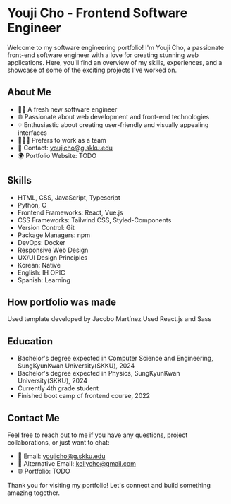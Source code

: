 # Youji Cho - Frontend Software Engineer

Welcome to my software engineering portfolio! I'm Youji Cho, a passionate front-end software engineer with a love for creating stunning web applications. Here, you'll find an overview of my skills, experiences, and a showcase of some of the exciting projects I've worked on.

## About Me

- 👨‍💻 A fresh new software engineer
- 🌐 Passionate about web development and front-end technologies
- 💡 Enthusiastic about creating user-friendly and visually appealing interfaces
- 🧑‍🤝‍🧑 Prefers to work as a team
- 📧 Contact: youjicho@g.skku.edu
- 🌍 Portfolio Website: TODO

## Skills

- HTML, CSS, JavaScript, Typescript
- Python, C
- Frontend Frameworks: React, Vue.js
- CSS Frameworks: Tailwind CSS, Styled-Components
- Version Control: Git
- Package Managers: npm
- DevOps: Docker
- Responsive Web Design
- UX/UI Design Principles
- Korean: Native
- English: IH OPIC
- Spanish: Learning

## How portfolio was made

Used template developed by Jacobo Martínez
Used React.js and Sass

## Education

- Bachelor's degree expected in Computer Science and Engineering, SungKyunKwan University(SKKU), 2024
- Bachelor's degree expected in Physics, SungKyunKwan University(SKKU), 2024
- Currently 4th grade student
- Finished boot camp of frontend course, 2022

## Contact Me

Feel free to reach out to me if you have any questions, project collaborations, or just want to chat:

- 📧 Email: youjicho@g.skku.edu
- 📧 Alternative Email: kellycho@gmail.com
- 🌐 Portfolio: TODO

Thank you for visiting my portfolio! Let's connect and build something amazing together.
